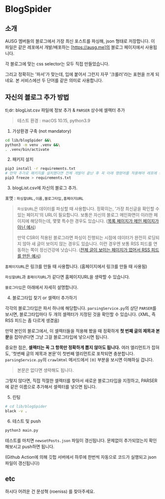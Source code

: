 # BlogSpider

## 소개

AUSG 멤버들의 블로그에서 가장 최신 포스트를 파싱해, json 형태로 저장합니다. 이 파일은 같은 레포에서 개발/배포하는 [https://ausg.me]의 블로그 페이지에서 사용됩니다.

각 블로그에 맞는 css selector는 모두 직접 만들었습니다.

그리고 정확히는 '파서'가 맞는데, 입에 붙어서 그런지 자꾸 '크롤러'라는 표현을 쓰게 되네요. 본 서비스에선 두 단어를 같은 의미로 사용합니다.

## 자신의 블로그 추가 방법

tl;dr: blogList.csv 파일에 정보 추가 & `PARSER` 상수에 셀렉터 추가

> 테스트 환경 : macOS 10.15, python3.9

1. 가상환경 구축 (not mandatory)

```sh
cd lib/blogSpider &&\
python3 -m venv .venv &&\
. .venv/bin/activate
```

2. 패키지 설치

```sh
pip3 install -r requirements.txt
# 만약 추가로 패키지를 설치했다면 전체 개발이 끝난 후 꼭 아래 명령어를 적용해야 레포에 반영됨
pip3 freeze > requirements.txt
```

3. blogList.csv에 자신의 블로그 추가.

포맷 : `파싱할URL,이름,블로그타입,홈페이지URL`

> `파싱할URL`은 데이터를 파싱할 때 사용합니다. 정확히는, '가장 최신글을 확인할 수 있는 페이지'의 URL이 필요합니다. 보통은 자신의 블로그 메인화면이 이러한 페이지에 해당하는데, 몇몇 특수한 경우도 있습니다. ([목록 페이지가 메인 페이지가 아닌 예시](https://choheeis.github.io/newblog/archive/))
>
> 만약 CSR이 적용된 블로그라면 파싱이 진행되는 시점에 데이터가 완전히 로딩되지 않아 새 글이 보이지 않는 경우도 있습니다. 이런 경우엔 보통 RSS 피드를 연동하는 쪽이 정신건강에 낫습니다. ([전체 글이 보이는 페이지가 없어서 RSS 피드를 만든 예시](https://umi0410.github.io/index.xml))

`홈페이지URL`은 링크를 만들 때 사용합니다. (홈페이지에서 링크를 만들 때 사용됨)

`파싱할URL`과 `홈페이지URL`가 같다면 홈페이지URL을 생략할 수 있습니다.

`블로그타입`은 아래에서 자세히 설명합니다.

4. 블로그타입 찾기 or 셀렉터 추가하기

각각의 블로그타입은 파서 하나에 해당합니다. `parsingService.py`의 상단 `PARSER`를 보시면, 블로그타입마다 두 개의 셀렉터가 지정된 것을 확인할 수 있습니다. (XML, 즉 RSS 피드는 좀 다르게 생겼음)

만약 본인의 블로그에서, 이 셀렉터들을 적용해 봤을 때 정확하게 **첫 번째 글의 제목과 본문**을 잡아낸다면 그냥 그걸 블로그타입에 넣으시면 됩니다.

중요한 점은, **셀렉터는 꼭 그 항목만 정확하게 뽑지 않아도 됩니다.** 여러 엘리먼트가 잡혀도, '첫번째 글의 제목과 본문'이 첫번째 엘리먼트로 포착되면 충분합니다. `parsingService.py`의 `crawlHtml` 메서드에서 `[0]` 부분을 보시면 이해하실 겁니다.

> 본문은 없다면 생략해도 됩니다.

그렇지 않다면, 직접 적절한 셀렉터를 찾아서 새로운 블로그타입을 지정하고, PARSER에 같은 이름으로 추가해서 셀렉터를 넣으면 됩니다.

5. 린팅

```sh
# cd lib/blogSpider
black -v .
```

6. 테스트 및 push

```sh
python3 main.py
```

테스트를 마치면 `newsetPosts.json` 파일이 갱신됩니다. 문제없이 추가되었는지 확인해보시고 push하면 됩니다.

(Github Action에 의해 깃헙 서버에서 하루에 한번씩 자동으로 코드가 실행되고 json 파일이 갱신됩니다)

## etc

하시다 어려운 건 문성혁 (roeniss) 를 찾아주세요.

